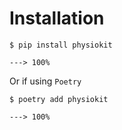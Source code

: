 # Installation

<div class="termy">

```console
$ pip install physiokit

---> 100%
```
</div>

Or if using `Poetry`


<div class="termy">

```console
$ poetry add physiokit

---> 100%
```
</div>
